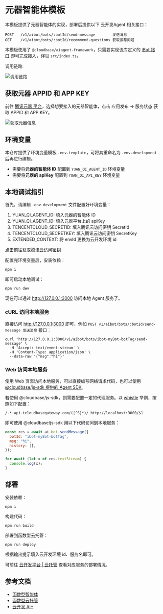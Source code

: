 # 元器智能体模板

本模板提供了元器智能体的实现，部署后提供以下 云开发Agent 相关接口：

```shell
POST   /v1/aibot/bots/:botId/send-message        发送消息
GET    /v1/aibot/bots/:botId/recommend-questions 获取推荐问题
```

本模板使用了 `@cloudbase/aiagent-framework`，只需要实现该库定义的 [IBot 接口](https://docs.cloudbase.net/ai/cbrf-agent/IBot) 即可完成接入，详见 `src/index.ts`。

调用链路:

![调用链路](https://qcloudimg.tencent-cloud.cn/raw/75c895ececd994f9b171f751960893e4.png)

## 获取元器 APPID 和 APP KEY

前往 [腾讯元器 平台](https://yuanqi.tencent.com/v2#/agent-shop/home)，选择想要接入的元器智能体，点击 应用发布 -> 服务状态 获取 APPID 和 APP KEY。

![获取元器信息](https://qcloudimg.tencent-cloud.cn/raw/c0cb2b6b5949b081431e0840c6d007e4.png)


## 环境变量

本仓库提供了环境变量模板 `.env.template`，可将其重命名为 `.env.development` 后再进行编辑。

- 需要将**元器的智能体 ID** 配置到 `YUAN_QI_AGENT_ID` 环境变量
- 需要将**元器的 apiKey** 配置到 `YUAN_QI_API_KEY` 环境变量

## 本地调试指引

首先，请编辑 `.env.development` 文件配置好环境变量：

1. YUAN_QI_AGENT_ID: 填入元器的智能体 ID
2. YUAN_QI_AGENT_ID: 填入元器平台上的 apiKey
3. TENCENTCLOUD_SECRETID: 填入腾讯云访问密钥 SecretId
4. TENCENTCLOUD_SECRETKEY: 填入腾讯云访问密钥 SecretKey
5. EXTENDED_CONTEXT: 将 envId 更换为云开发环境 id

[点击前往获取腾讯云访问密钥](https://console.cloud.tencent.com/cam/capi)

配置完环境变量后，安装依赖：

```shell
npm i
```

即可启动本地调试：

```shell
npm run dev
```

现在可以通过 <http://127.0.0.1:3000> 访问本地 Agent 服务了。

### cURL 访问本地服务

直接访问 <http://127.0.0.1:3000> 即可，例如 `POST v1/aibot/bots/:botId/send-message 发送消息` 接口：

```shell
curl 'http://127.0.0.1:3000/v1/aibot/bots/ibot-myBot-botTag/send-message' \
  -H 'Accept: text/event-stream' \
  -H 'Content-Type: application/json' \
  --data-raw '{"msg":"hi"}'
```

### Web 访问本地服务

使用 Web 页面访问本地服务，可以直接编写网络请求代码，也可以使用 [@cloudbase/js-sdk 提供的 Agent SDK](https://docs.cloudbase.net/ai/agent/sdk)。

若使用 @cloudbase/js-sdk，则需要配置一定的代理服务。以 [whistle](https://wproxy.org/whistle/) 举例，按照如下配置：

```shell
/.*.api.tcloudbasegateway.com/([^S]*)/ http://localhost:3000/$1
```

即可使用 @cloudbase/js-sdk 用以下代码访问到本地服务：

```js
const res = await ai.bot.sendMessage({
  botId: "ibot-myBot-botTag",
  msg: "hi",
  history: [],
});

for await (let x of res.textStream) {
  console.log(x);
}
```

## 部署

安装依赖：

```shell
npm i
```

构建代码：

```shell
npm run build
```

部署到函数型云托管：

```shell
npm run deploy
```

根据输出提示填入云开发环境 id、服务名即可。

可前往 [云开发平台 | 云托管](https://tcb.cloud.tencent.com/dev#/platform-run/service/detail) 查看对应服务的部署情况。

## 参考文档

- [函数型智能体](https://docs.cloudbase.net/ai/cbrf-agent/intro)
- [函数型云托管](https://docs.cloudbase.net/cbrf/intro)
- [云开发 AI+](https://docs.cloudbase.net/ai/introduce)
